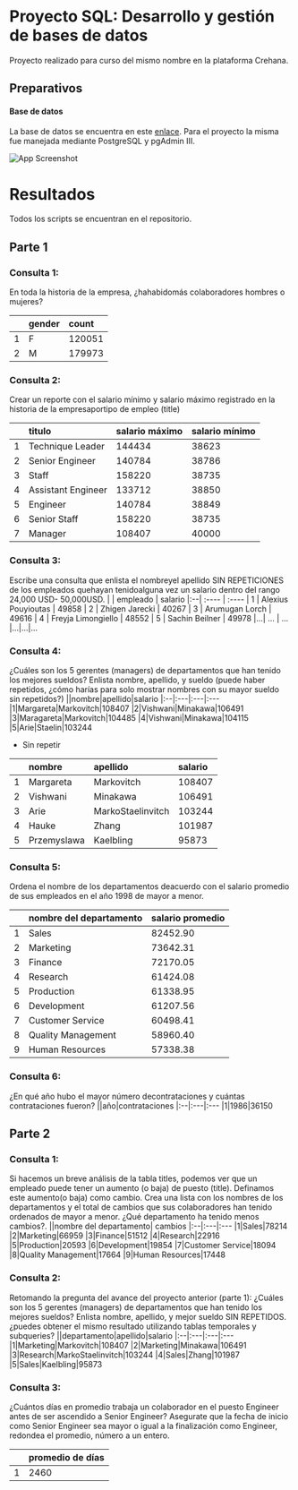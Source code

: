 
# Proyecto SQL: Desarrollo y gestión de bases de datos

Proyecto realizado para curso del mismo nombre en la plataforma Crehana.


## Preparativos

#### Base de datos

La base de datos se encuentra en este [enlace](https://drive.google.com/file/d/1-5w92pchBE_mYzTdd4XJvaGkEPCUBOtJ/view?usp=sharing).
Para el proyecto la misma fue manejada mediante PostgreSQL y pgAdmin III.

![App Screenshot](https://i.ibb.co/PT0RpgT/Whats-App-Image-2021-05-18-at-5-11-25-PM.jpg)



  
# Resultados
Todos los scripts se encuentran en el repositorio.
## Parte 1
### Consulta 1:
En toda la historia de la empresa, ¿hahabidomás colaboradores hombres o mujeres?

|   | gender | count  |
|:--| :----- | :----- |
| 1 | F      | 120051 |
| 2 | M      | 179973 |

### Consulta 2:
Crear un reporte con el salario mínimo y salario máximo registrado en la historia de la empresaportipo de empleo (title)

|   | titulo | salario máximo  | salario mínimo 
|:--| :----- | :-------------- | :------------- 
| 1 | Technique Leader | 144434 | 38623          
| 2 | Senior Engineer  | 140784 | 38786
| 3 | Staff | 158220 | 38735         
| 4 | Assistant Engineer | 133712 | 38850
| 5 | Engineer | 140784 | 38849
| 6 | Senior Staff | 158220 | 38735
| 7 | Manager | 108407 | 40000         

### Consulta 3:
Escribe una consulta que enlista el nombreyel apellido SIN REPETICIONES de los empleados quehayan tenidoalguna vez un salario dentro del rango 24,000 USD- 50,000USD.
| | empleado | salario
|:--| :---- | :----
| 1 | Alexius Pouyioutas | 49858
| 2 | Zhigen Jarecki | 40267
| 3 | Arumugan Lorch | 49616
| 4 | Freyja Limongiello | 48552
| 5 | Sachin Beilner | 49978
|...| ... | ...
|...|...|...

### Consulta 4:
¿Cuáles son los 5 gerentes (managers) de departamentos que han tenido los mejores sueldos? Enlista nombre, apellido, y sueldo (puede haber repetidos, ¿cómo harías para solo mostrar nombres con su mayor sueldo sin repetidos?)
||nombre|apellido|salario
|:--|:---|:---|:---
|1|Margareta|Markovitch|108407
|2|Vishwani|Minakawa|106491
|3|Maragareta|Markovitch|104485
|4|Vishwani|Minakawa|104115
|5|Arie|Staelin|103244

* Sin repetir

||nombre|apellido|salario
|:--|:---|:---|:---
|1|Margareta|Markovitch|108407
|2|Vishwani|Minakawa|106491
|3|Arie|MarkoStaelinvitch|103244
|4|Hauke|Zhang|101987
|5|Przemyslawa|Kaelbling|95873

### Consulta 5:
Ordena el nombre de los departamentos deacuerdo con el salario promedio de sus empleados en el año 1998 de mayor a menor.

||nombre del departamento| salario promedio
|:--|:---|:---
|1|Sales|82452.90
|2|Marketing|73642.31
|3|Finance|72170.05
|4|Research|61424.08
|5|Production|61338.95
|6|Development|61207.56
|7|Customer Service|60498.41
|8|Quality Management|58960.40
|9|Human Resources|57338.38

### Consulta 6:
¿En qué año hubo el mayor número decontrataciones y cuántas contrataciones fueron?
||año|contrataciones
|:--|:---|:---
|1|1986|36150

## Parte 2
### Consulta 1:
Si hacemos un breve análisis de la tabla titles, podemos ver que un empleado puede tener un aumento (o baja) de puesto (title). Definamos este aumento(o baja) como cambio. Crea una lista con los nombres de los departamentos y el total de cambios que sus colaboradores han tenido ordenados de mayor a menor. ¿Qué departamento ha tenido menos cambios?.
||nombre del departamento| cambios
|:--|:---|:---
|1|Sales|78214
|2|Marketing|66959
|3|Finance|51512
|4|Research|22916
|5|Production|20593
|6|Development|19854
|7|Customer Service|18094
|8|Quality Management|17664
|9|Human Resources|17448

### Consulta 2:
Retomando la pregunta del avance del proyecto anterior (parte 1): ¿Cuáles son los 5 gerentes (managers) de departamentos que han tenido los mejores sueldos? Enlista nombre, apellido, y mejor sueldo SIN REPETIDOS. ¿puedes obtener el mismo resultado utilizando tablas temporales y subqueries?
||departamento|apellido|salario
|:--|:---|:---|:---
|1|Marketing|Markovitch|108407
|2|Marketing|Minakawa|106491
|3|Research|MarkoStaelinvitch|103244
|4|Sales|Zhang|101987
|5|Sales|Kaelbling|95873

### Consulta 3:
¿Cuántos días en promedio trabaja un colaborador en el puesto Engineer antes de ser ascendido a Senior Engineer? Asegurate que la fecha de inicio como Senior Engineer sea mayor o igual a la finalización como Engineer, redondea el promedio, número a un entero.

||promedio de días
|:--|:---
|1|2460


